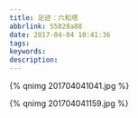```yaml
---
title: 足迹：六和塔
abbrlink: 55828a88
date: 2017-04-04 10:41:36
tags:
keywords:
description:
---
```

{% qnimg 201704041041.jpg %}
<!--more-->
{% qnimg 201704041159.jpg %}